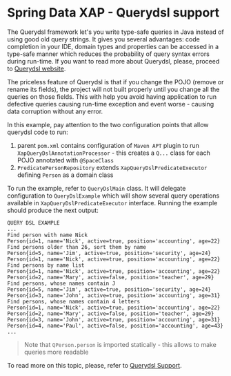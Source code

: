 Spring Data XAP - Querydsl support
==================================

The Querydsl framework let's you write type-safe queries in Java instead of using good old query strings. It gives you several advantages: code completion in your IDE, domain types and properties can be accessed in a type-safe manner which reduces the probability of query syntax errors during run-time. If you want to read more about Querydsl, please, proceed to [Querydsl website](http://www.querydsl.com/).

The priceless feature of Querydsl is that if you change the POJO (remove or rename its fields), the project will not built properly until you change all the queries on those fields. This with help you avoid having application to run defective queries causing run-time exception and event worse - causing data corruption without any error.

In this example, pay attention to the two configuration points that allow querydsl code to run:
1. parent `pom.xml` contains configuration of `Maven APT` plugin to run `XapQueryDslAnnotationProcessor` - this creates a `Q...` class for each POJO annotated with `@SpaceClass`
2. `PredicatePersonRepository` extends `XapQueryDslPredicateExecutor` defining `Person` as a domain class

To run the example, refer to `QueryDslMain` class. It will delegate configuration to `QueryDslExample` which will show several query operations available in `XapQueryDslPredicateExecutor` interface. Running the example should produce the next output:

```
QUERY DSL EXAMPLE
...
Find person with name Nick
Person{id=1, name='Nick', active=true, position='accounting', age=22}
Find persons older than 26, sort them by name
Person{id=5, name='Jim', active=true, position='security', age=24}
Person{id=1, name='Nick', active=true, position='accounting', age=22}
Find persons by name list
Person{id=1, name='Nick', active=true, position='accounting', age=22}
Person{id=2, name='Mary', active=false, position='teacher', age=29}
Find persons, whose names contain J
Person{id=5, name='Jim', active=true, position='security', age=24}
Person{id=3, name='John', active=true, position='accounting', age=31}
Find persons, whose names contain 4 letters
Person{id=1, name='Nick', active=true, position='accounting', age=22}
Person{id=2, name='Mary', active=false, position='teacher', age=29}
Person{id=3, name='John', active=true, position='accounting', age=31}
Person{id=4, name='Paul', active=false, position='accounting', age=43}
...
```

> Note that `QPerson.person` is imported statically - this allows to make queries more readable

To read more on this topic, please, refer to [Querydsl Support](https://github.com/Gigaspaces/xap-spring-data/wiki/Reference-Documentation#querydsl).